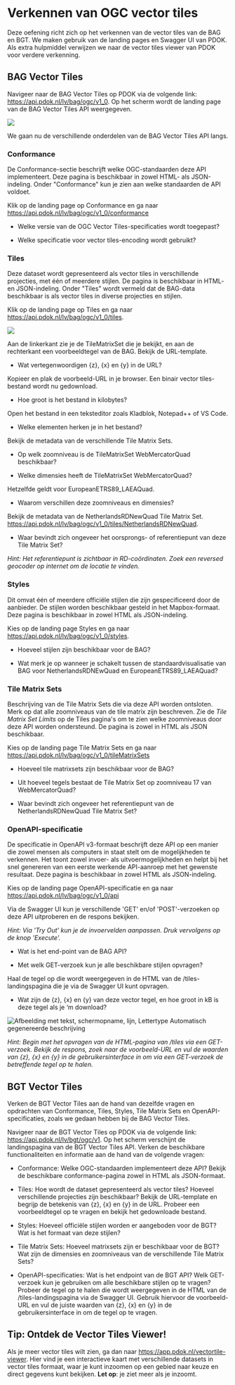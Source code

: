 # Verkennen van OGC vector tiles

Deze oefening richt zich op het verkennen van de vector tiles van de BAG en BGT.
We maken gebruik van de landing pages en Swagger UI van PDOK. Als extra
hulpmiddel verwijzen we naar de vector tiles viewer van PDOK voor verdere
verkenning.

## BAG Vector Tiles

Navigeer naar de BAG Vector Tiles op PDOK via de volgende link:
<https://api.pdok.nl/lv/bag/ogc/v1_0>. Op het scherm wordt de landing page van
de BAG Vector Tiles API weergegeven.

![](media/7b744d089508c6ad711e8bb64f149a58.png)

We gaan nu de verschillende onderdelen van de BAG Vector Tiles API langs.

### Conformance

De Conformance-sectie beschrijft welke OGC-standaarden deze API implementeert.
Deze pagina is beschikbaar in zowel HTML- als JSON-indeling. Onder "Conformance"
kun je zien aan welke standaarden de API voldoet.

Klik op de landing page op Conformance en ga naar
<https://api.pdok.nl/lv/bag/ogc/v1_0/conformance>

-   Welke versie van de OGC Vector Tiles-specificaties wordt toegepast?

-   Welke specificatie voor vector tiles-encoding wordt gebruikt?

### Tiles

Deze dataset wordt gepresenteerd als vector tiles in verschillende projecties,
met één of meerdere stijlen. De pagina is beschikbaar in HTML- en JSON-indeling.
Onder "Tiles" wordt vermeld dat de BAG-data beschikbaar is als vector tiles in
diverse projecties en stijlen.

Klik op de landing page op Tiles en ga naar
<https://api.pdok.nl/lv/bag/ogc/v1_0/tiles>.

![](media/6acac7092c226575633b1ebd1fcc8133.png)

Aan de linkerkant zie je de TileMatrixSet die je bekijkt, en aan de rechterkant
een voorbeeldtegel van de BAG. Bekijk de URL-template.

-   Wat vertegenwoordigen {z}, {x} en {y} in de URL?

Kopieer en plak de voorbeeld-URL in je browser. Een binair vector tiles-bestand
wordt nu gedownload.

-   Hoe groot is het bestand in kilobytes?

Open het bestand in een teksteditor zoals Kladblok, Notepad++ of VS Code.

-   Welke elementen herken je in het bestand?

Bekijk de metadata van de verschillende Tile Matrix Sets.

-   Op welk zoomniveau is de TileMatrixSet WebMercatorQuad beschikbaar?

-   Welke dimensies heeft de TileMatrixSet WebMercatorQuad?

Hetzelfde geldt voor EuropeanETRS89_LAEAQuad.

-   Waarom verschillen deze zoomniveaus en dimensies?

Bekijk de metadata van de NetherlandsRDNewQuad Tile Matrix Set.
<https://api.pdok.nl/lv/bag/ogc/v1_0/tiles/NetherlandsRDNewQuad>.

-   Waar bevindt zich ongeveer het oorsprongs- of referentiepunt van deze Tile
    Matrix Set?

*Hint: Het referentiepunt is zichtbaar in RD-coördinaten. Zoek een reversed
geocoder op internet om de locatie te vinden.*

### Styles

Dit omvat één of meerdere officiële stijlen die zijn gespecificeerd door de
aanbieder. De stijlen worden beschikbaar gesteld in het Mapbox-formaat. Deze
pagina is beschikbaar in zowel HTML als JSON-indeling.

Kies op de landing page Styles en ga naar
<https://api.pdok.nl/lv/bag/ogc/v1_0/styles>.

-   Hoeveel stijlen zijn beschikbaar voor de BAG?

-   Wat merk je op wanneer je schakelt tussen de standaardvisualisatie van BAG
    voor NetherlandsRDNEwQuad en EuropeanETRS89_LAEAQuad?

### Tile Matrix Sets

Beschrijving van de Tile Matrix Sets die via deze API worden ontsloten. Merk op
dat alle zoomniveaus van de tile matrix zijn beschreven. Zie de *Tile Matrix Set
Limits* op de Tiles pagina's om te zien welke zoomniveaus door deze API worden
ondersteund. De pagina is zowel in HTML als JSON beschikbaar.

Kies op de landing page Tile Matrix Sets en ga naar
<https://api.pdok.nl/lv/bag/ogc/v1_0/tileMatrixSets>

-   Hoeveel tile matrixsets zijn beschikbaar voor de BAG?

-   Uit hoeveel tegels bestaat de Tile Matrix Set op zoomniveau 17 van
    WebMercatorQuad?

-   Waar bevindt zich ongeveer het referentiepunt van de NetherlandsRDNewQuad
    Tile Matrix Set?

### OpenAPI-specificatie

De specificatie in OpenAPI v3-formaat beschrijft deze API op een manier die
zowel mensen als computers in staat stelt om de mogelijkheden te verkennen. Het
toont zowel invoer- als uitvoermogelijkheden en helpt bij het snel genereren van
een eerste werkende API-aanroep met het gewenste resultaat. Deze pagina is
beschikbaar in zowel HTML als JSON-indeling.

Kies op de landing page OpenAPI-specificatie en ga naar
<https://api.pdok.nl/lv/bag/ogc/v1_0/api>

Via de Swagger UI kun je verschillende 'GET' en/of 'POST'-verzoeken op deze API
uitproberen en de respons bekijken.

*Hint: Via 'Try Out' kun je de invoervelden aanpassen. Druk vervolgens op de
knop 'Execute'.*

-   Wat is het end-point van de BAG API?

-   Met welk GET-verzoek kun je alle beschikbare stijlen opvragen?

Haal de tegel op die wordt weergegeven in de HTML van de /tiles-landingspagina
die je via de Swagger UI kunt opvragen.

-   Wat zijn de {z}, {x} en {y} van deze vector tegel, en hoe groot in kB is
    deze tegel als je ‘m download?

![Afbeelding met tekst, schermopname, lijn, Lettertype Automatisch gegenereerde
beschrijving](media/47876040fd455f572419b6ce08c00fe7.png)

*Hint: Begin met het opvragen van de HTML-pagina van /tiles via een GET-verzoek.
Bekijk de respons, zoek naar de voorbeeld-URL en vul de waarden van {z}, {x} en
{y} in de gebruikersinterface in om via een GET-verzoek de betreffende tegel op
te halen.*

## BGT Vector Tiles

Verken de BGT Vector Tiles aan de hand van dezelfde vragen en opdrachten van
Conformance, Tiles, Styles, Tile Matrix Sets en OpenAPI-specificaties, zoals we
gedaan hebben bij de BAG Vector Tiles.

Navigeer naar de BGT Vector Tiles op PDOK via de volgende link:
<https://api.pdok.nl/lv/bgt/ogc/v1>. Op het scherm verschijnt de
landingspagina van de BGT Vector Tiles API. Verken de beschikbare
functionaliteiten en informatie aan de hand van de volgende vragen:

-   Conformance: Welke OGC-standaarden implementeert deze API? Bekijk de
    beschikbare conformance-pagina zowel in HTML als JSON-formaat.

-   Tiles: Hoe wordt de dataset gepresenteerd als vector tiles? Hoeveel
    verschillende projecties zijn beschikbaar? Bekijk de URL-template en begrijp
    de betekenis van {z}, {x} en {y} in de URL. Probeer een voorbeeldtegel op te
    vragen en bekijk het gedownloade bestand.

-   Styles: Hoeveel officiële stijlen worden er aangeboden voor de BGT? Wat is
    het formaat van deze stijlen?

-   Tile Matrix Sets: Hoeveel matrixsets zijn er beschikbaar voor de BGT? Wat
    zijn de dimensies en zoomniveaus van de verschillende Tile Matrix Sets?

-   OpenAPI-specificaties: Wat is het endpoint van de BGT API? Welk GET-verzoek
    kun je gebruiken om alle beschikbare stijlen op te vragen? Probeer de tegel
    op te halen die wordt weergegeven in de HTML van de /tiles-landingspagina
    via de Swagger UI. Gebruik hiervoor de voorbeeld-URL en vul de juiste
    waarden van {z}, {x} en {y} in de gebruikersinterface in om de tegel op te
    vragen.

## Tip: Ontdek de Vector Tiles Viewer!

Als je meer vector tiles wilt zien, ga dan naar
<https://app.pdok.nl/vectortile-viewer>. Hier vind je een interactieve kaart
met verschillende datasets in vector tiles formaat, waar je kunt inzoomen op een
gebied naar keuze en direct gegevens kunt bekijken. **Let op**: je ziet meer als je inzoomt.
